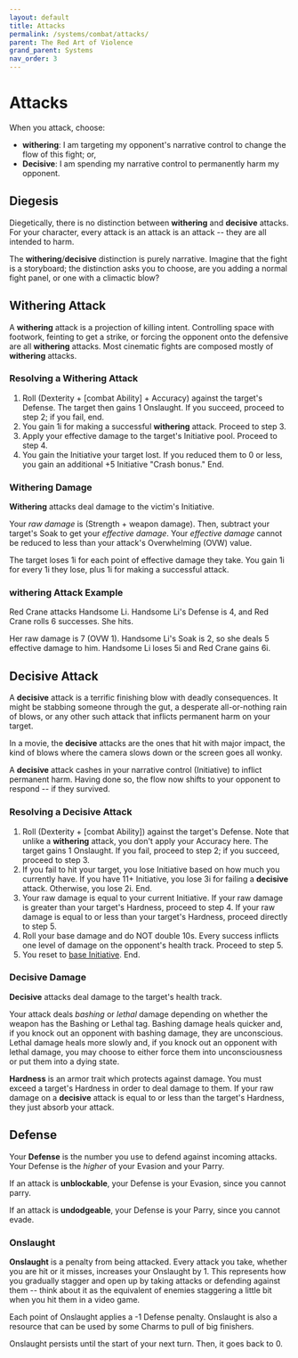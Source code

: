 ```yaml
---
layout: default
title: Attacks
permalink: /systems/combat/attacks/
parent: The Red Art of Violence
grand_parent: Systems
nav_order: 3
---
```


# Attacks

When you attack, choose:

- **withering**: I am targeting my opponent's narrative control to change the
  flow of this fight; or,
- **Decisive**: I am spending my narrative control to permanently harm my
  opponent.

## Diegesis

Diegetically, there is no distinction between **withering** and **decisive**
attacks. For your character, every attack is an attack is an attack -- they are
all intended to harm.

The **withering**/**decisive** distinction is purely narrative. Imagine that the
fight is a storyboard; the distinction asks you to choose, are you adding a
normal fight panel, or one with a climactic blow?

## **Withering** Attack

A **withering** attack is a projection of killing intent. Controlling space with
footwork, feinting to get a strike, or forcing the opponent onto the defensive
are all **withering** attacks. Most cinematic fights are composed mostly of
**withering** attacks.

### Resolving a **Withering** Attack

1. Roll (Dexterity + [combat Ability] + Accuracy) against the target's Defense.
   The target then gains 1 Onslaught. If you succeed, proceed to step 2; if you
   fail, end.
2. You gain 1i for making a successful **withering** attack. Proceed to step 3.
3. Apply your effective damage to the target's Initiative pool. Proceed to step
   4.
4. You gain the Initiative your target lost. If you reduced them to 0 or less,
   you gain an additional +5 Initiative "Crash bonus." End.

### **Withering** Damage

**Withering** attacks deal damage to the victim's Initiative.

Your _raw damage_ is (Strength + weapon damage). Then, subtract your target's
Soak to get your _effective damage_. Your _effective damage_ cannot be
reduced to less than your attack's Overwhelming (OVW) value.

The target loses 1i for each point of effective damage they take. You gain 1i
for every 1i they lose, plus 1i for making a successful attack.

### **withering** Attack Example

Red Crane attacks Handsome Li. Handsome Li's Defense is 4, and Red Crane rolls
6 successes. She hits.

Her raw damage is 7 (OVW 1). Handsome Li's Soak is 2, so she deals 5 effective
damage to him. Handsome Li loses 5i and Red Crane gains 6i.

## **Decisive** Attack

A **decisive** attack is a terrific finishing blow with deadly consequences. It
might be stabbing someone through the gut, a desperate all-or-nothing rain of
blows, or any other such attack that inflicts permanent harm on your target.

In a movie, the **decisive** attacks are the ones that hit with major impact,
the kind of blows where the camera slows down or the screen goes all wonky.

A **decisive** attack cashes in your narrative control (Initiative) to inflict
permanent harm. Having done so, the flow now shifts to your opponent to respond
-- if they survived.

### Resolving a **Decisive** Attack

1. Roll (Dexterity + [combat Ability]) against the target's Defense. Note that
   unlike a **withering** attack, you don't apply your Accuracy here. The target
   gains 1 Onslaught. If you fail, proceed to step 2; if you succeed, proceed to
   step 3.
2. If you fail to hit your target, you lose Initiative based on how much you
   currently have. If you have 11+ Initiative, you lose 3i for failing a
   **decisive** attack. Otherwise, you lose 2i. End.
3. Your raw damage is equal to your current Initiative. If your raw damage is
   greater than your target's Hardness, proceed to step 4. If your raw damage
   is equal to or less than your target's Hardness, proceed directly to step 5.
4. Roll your base damage and do NOT double 10s. Every success inflicts one level
   of damage on the opponent's health track. Proceed to step 5.
5. You reset to [base Initiative](/venture/systems/combat/turn-order-and-initiative#base-initiative).
   End.

### **Decisive** Damage

**Decisive** attacks deal damage to the target's health track.

Your attack deals _bashing_ or _lethal_ damage depending on whether the weapon
has the Bashing or Lethal tag. Bashing damage heals quicker and, if you knock
out an opponent with bashing damage, they are unconscious. Lethal damage heals
more slowly and, if you knock out an opponent with lethal damage, you may choose
to either force them into unconsciousness or put them into a dying state.

**Hardness** is an armor trait which protects against damage. You must exceed
a target's Hardness in order to deal damage to them. If your raw damage on a
**decisive** attack is equal to or less than the target's Hardness, they just
absorb your attack.

## Defense

Your **Defense** is the number you use to defend against incoming attacks. Your
Defense is the _higher_ of your Evasion and your Parry.

If an attack is **unblockable**, your Defense is your Evasion, since you cannot
parry.

If an attack is **undodgeable**, your Defense is your Parry, since you cannot
evade.

### Onslaught

**Onslaught** is a penalty from being attacked. Every attack you take, whether
you are hit or it misses, increases your Onslaught by 1. This represents how
you gradually stagger and open up by taking attacks or defending against them
-- think about it as the equivalent of enemies staggering a little bit when you
hit them in a video game.

Each point of Onslaught applies a -1 Defense penalty. Onslaught is also a
resource that can be used by some Charms to pull of big finishers.

Onslaught persists until the start of your next turn. Then, it goes back to 0.
